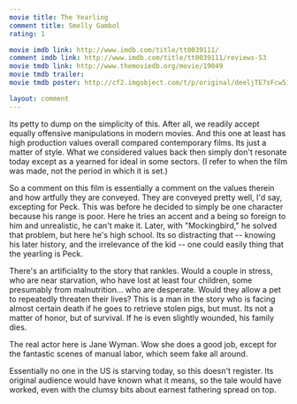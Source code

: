 ```yaml
---
movie title: The Yearling
comment title: Smelly Gambol
rating: 1

movie imdb link: http://www.imdb.com/title/tt0039111/
comment imdb link: http://www.imdb.com/title/tt0039111/reviews-53
movie tmdb link: http://www.themoviedb.org/movie/19049
movie tmdb trailer: 
movie tmdb poster: http://cf2.imgobject.com/t/p/original/deeljTE7sFcw515AWrmRNPPZaOq.jpg

layout: comment
---
```


Its petty to dump on the simplicity of this. After all, we readily accept equally offensive manipulations in modern movies. And this one at least has high production values overall compared contemporary films. Its just a matter of style. What we considered values back then simply don't resonate today except as a yearned for ideal in some sectors. (I refer to when the film was made, not the period in which it is set.)

So a comment on this film is essentially a comment on the values therein and how artfully they are conveyed. They are conveyed pretty well, I'd say, excepting for Peck. This was before he decided to simply be one character because his range is poor. Here he tries an accent and a being so foreign to him and unrealistic, he can't make it. Later, with "Mockingbird," he solved that problem, but here he's high school. Its so distracting that -- knowing his later history, and the irrelevance of the kid -- one could easily thing that the yearling is Peck.

There's an artificiality to the story that rankles. Would a couple in stress, who are near starvation, who have lost at least four children, some presumably from malnutrition... who are desperate. Would they allow a pet to repeatedly threaten their lives? This is a man in the story who is facing almost certain death if he goes to retrieve stolen pigs, but must. Its not a matter of honor, but of survival. If he is even slightly wounded, his family dies.

The real actor here is Jane Wyman. Wow she does a good job, except for the fantastic scenes of manual labor, which seem fake all around.

Essentially no one in the US is starving today, so this doesn't register. Its original audience would have known what it means, so the tale would have worked, even with the clumsy bits about earnest fathering spread on top.